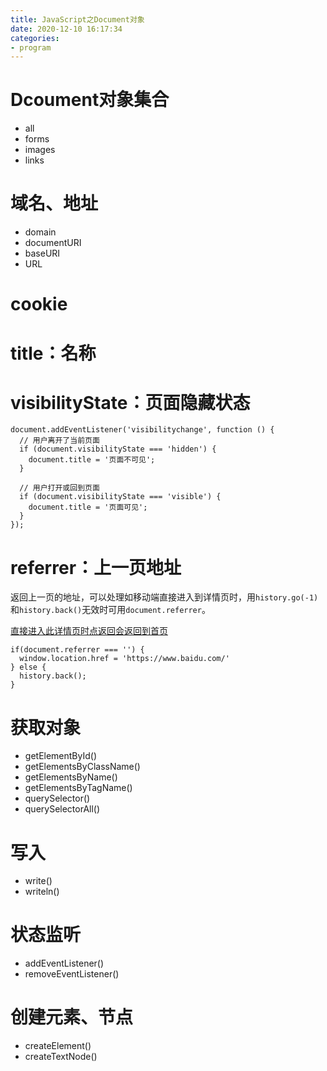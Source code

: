 ```yaml
---
title: JavaScript之Document对象
date: 2020-12-10 16:17:34
categories: 
- program
---
```


# Dcoument对象集合

- all
- forms
- images
- links

# 域名、地址

- domain
- documentURI
- baseURI
- URL

# cookie

# title：名称

# visibilityState：页面隐藏状态

```
document.addEventListener('visibilitychange', function () {
  // 用户离开了当前页面
  if (document.visibilityState === 'hidden') {
    document.title = '页面不可见';
  }

  // 用户打开或回到页面
  if (document.visibilityState === 'visible') {
    document.title = '页面可见';
  }
});
```

# referrer：上一页地址

返回上一页的地址，可以处理如移动端直接进入到详情页时，用`history.go(-1)`和`history.back()`无效时可用`document.referrer`。

[直接进入此详情页时点返回会返回到首页](https://m.qidian.com/author/402631776)

```
if(document.referrer === '') {
  window.location.href = 'https://www.baidu.com/'
} else {
  history.back();
}
```

# 获取对象

- getElementById()
- getElementsByClassName()
- getElementsByName()
- getElementsByTagName()
- querySelector()
- querySelectorAll()

# 写入

- write()
- writeln()

# 状态监听

- addEventListener()
- removeEventListener()

# 创建元素、节点

- createElement()
- createTextNode()